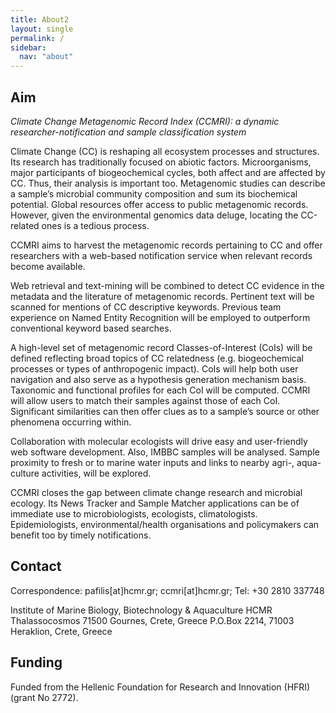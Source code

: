 ```yaml
---
title: About2
layout: single
permalink: /
sidebar:
  nav: "about"
---
```

## Aim

*Climate Change Metagenomic Record Index (CCMRI): a dynamic researcher-notification and sample classification system*

Climate Change (CC) is reshaping all ecosystem processes and structures. Its research has traditionally focused on abiotic factors. Microorganisms, major participants of biogeochemical cycles, both affect and are affected by CC. Thus, their analysis is important too. Metagenomic studies can describe a sample’s microbial community composition and sum its biochemical potential. Global resources offer access to public metagenomic records. However, given the environmental genomics data deluge, locating the CC-related ones is a tedious process. 

CCMRI aims to harvest the metagenomic records pertaining to CC and offer researchers with a web-based notification service when relevant records become available. 

Web retrieval and text-mining will be combined to detect CC evidence in the metadata and the literature of metagenomic records. Pertinent text will be scanned for mentions of CC descriptive keywords. Previous team experience on Named Entity Recognition will be employed to outperform conventional keyword based searches. 

A high-level set of metagenomic record Classes-of-Interest (CoIs) will be defined reflecting broad topics of CC relatedness (e.g. biogeochemical processes or types of anthropogenic impact). CoIs will help both user navigation and also serve as a hypothesis generation mechanism basis. Taxonomic and functional profiles for each CoI will be computed. CCMRI will allow users to match their samples against those of each CoI. Significant similarities can then offer clues as to a sample’s source or other phenomena occurring within. 

Collaboration with molecular ecologists will drive easy and user-friendly web software development. Also, IMBBC samples will be analysed. Sample proximity to fresh or to marine water inputs and links to nearby agri-, aqua-culture activities, will be explored. 

CCMRI closes the gap between climate change research and microbial ecology. Its News Tracker and Sample Matcher applications can be of immediate use to microbiologists, ecologists, climatologists. Epidemiologists, environmental/health organisations and policymakers can benefit too by timely notifications.

## Contact

Correspondence: pafilis[at]hcmr.gr; ccmri[at]hcmr.gr; Tel: +30 2810 337748

Institute of Marine Biology,
Biotechnology & Aquaculture
HCMR
Thalassocosmos
71500 Gournes, Crete, Greece
P.O.Box 2214, 71003 Heraklion, Crete, Greece

## Funding

Funded from the Hellenic Foundation for Research and Innovation (HFRI) (grant No 2772).
